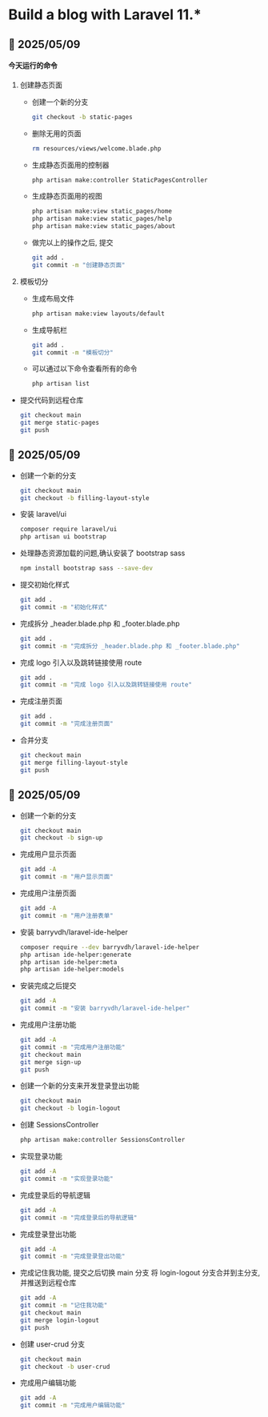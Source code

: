 # Build a blog with Laravel 11.*

## 📅 2025/05/09

#### 今天运行的命令

1. 创建静态页面

    - 创建一个新的分支
        ```bash
        git checkout -b static-pages
        ```

    - 删除无用的页面
        ```bash
        rm resources/views/welcome.blade.php
        ```

    - 生成静态页面用的控制器
        ```bash
        php artisan make:controller StaticPagesController
        ```
    - 生成静态页面用的视图
        ```bash
        php artisan make:view static_pages/home
        php artisan make:view static_pages/help
        php artisan make:view static_pages/about
        ```
    - 做完以上的操作之后, 提交
        ```bash
        git add .
        git commit -m "创建静态页面"
        ```

2. 模板切分

    - 生成布局文件
        ```bash
        php artisan make:view layouts/default
        ```
    - 生成导航栏
        ```bash
        git add .
        git commit -m "模板切分"
        ```
    - 可以通过以下命令查看所有的命令
        ```bash
        php artisan list
        ```

- 提交代码到远程仓库
    ```bash
    git checkout main
    git merge static-pages
    git push
    ```

## 📅 2025/05/09

- 创建一个新的分支
    ```bash
    git checkout main
    git checkout -b filling-layout-style
    ```
- 安装 laravel/ui
    ```bash
    composer require laravel/ui
    php artisan ui bootstrap
    ```

- 处理静态资源加载的问题,确认安装了 bootstrap sass
    ```bash
    npm install bootstrap sass --save-dev
    ```

- 提交初始化样式
    ```bash
    git add .
    git commit -m "初始化样式"
    ```

- 完成拆分 _header.blade.php 和 _footer.blade.php
    ```bash
    git add .
    git commit -m "完成拆分 _header.blade.php 和 _footer.blade.php"
    ```

- 完成 logo 引入以及跳转链接使用 route
    ```bash
    git add .
    git commit -m "完成 logo 引入以及跳转链接使用 route"
    ```

- 完成注册页面
    ```bash
    git add .
    git commit -m "完成注册页面"
    ```

- 合并分支
    ```bash
    git checkout main
    git merge filling-layout-style
    git push
    ```

## 📅 2025/05/09

- 创建一个新的分支
    ```bash
    git checkout main
    git checkout -b sign-up
    ```

- 完成用户显示页面
    ```bash
    git add -A
    git commit -m "用户显示页面"
    ```

- 完成用户注册页面
    ```bash
    git add -A
    git commit -m "用户注册表单"
    ```

- 安装 barryvdh/laravel-ide-helper
    ```bash
    composer require --dev barryvdh/laravel-ide-helper
    php artisan ide-helper:generate
    php artisan ide-helper:meta
    php artisan ide-helper:models
    ```

- 安装完成之后提交
    ```bash
    git add -A
    git commit -m "安装 barryvdh/laravel-ide-helper"
    ```

- 完成用户注册功能
    ```bash
    git add -A
    git commit -m "完成用户注册功能"
    git checkout main
    git merge sign-up
    git push
    ```

- 创建一个新的分支来开发登录登出功能
    ```bash
    git checkout main
    git checkout -b login-logout
    ```

- 创建 SessionsController
    ```bash
    php artisan make:controller SessionsController
    ```
- 实现登录功能
    ```bash
    git add -A
    git commit -m "实现登录功能"
    ```
- 完成登录后的导航逻辑
    ```bash
    git add -A
    git commit -m "完成登录后的导航逻辑"
    ```

- 完成登录登出功能
    ```bash
    git add -A
    git commit -m "完成登录登出功能"
    ```
  
- 完成记住我功能, 提交之后切换 main 分支 将 login-logout 分支合并到主分支, 并推送到远程仓库
    ```bash
    git add -A
    git commit -m "记住我功能"
    git checkout main
    git merge login-logout
    git push
    ```
  
- 创建 user-crud 分支
    ```bash
    git checkout main
    git checkout -b user-crud
    ```
  
- 完成用户编辑功能
    ```bash
    git add -A
    git commit -m "完成用户编辑功能"
    ```
